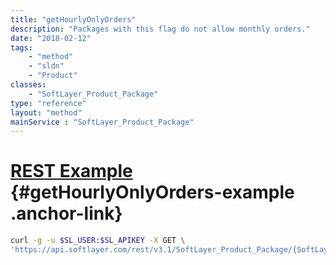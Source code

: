 ```yaml
---
title: "getHourlyOnlyOrders"
description: "Packages with this flag do not allow monthly orders."
date: "2018-02-12"
tags:
    - "method"
    - "sldn"
    - "Product"
classes:
    - "SoftLayer_Product_Package"
type: "reference"
layout: "method"
mainService : "SoftLayer_Product_Package"
---
```


# [REST Example](#getHourlyOnlyOrders-example) <a href="/article/rest/"><i class="fas fa-question"></i></a> {#getHourlyOnlyOrders-example .anchor-link} 
```bash
curl -g -u $SL_USER:$SL_APIKEY -X GET \
'https://api.softlayer.com/rest/v3.1/SoftLayer_Product_Package/{SoftLayer_Product_PackageID}/getHourlyOnlyOrders'
```
